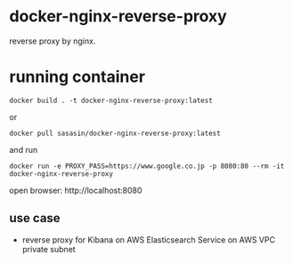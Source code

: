# docker-nginx-reverse-proxy

reverse proxy by nginx.

# running container

```
docker build . -t docker-nginx-reverse-proxy:latest
```

or

```
docker pull sasasin/docker-nginx-reverse-proxy:latest
```

and run

```
docker run -e PROXY_PASS=https://www.google.co.jp -p 8080:80 --rm -it docker-nginx-reverse-proxy
```

open browser: http://localhost:8080

## use case

* reverse proxy for Kibana on AWS Elasticsearch Service on AWS VPC private subnet
